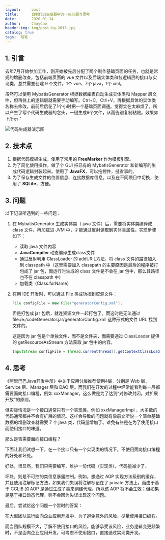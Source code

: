 ```yaml
---
layout:     post
title:      自制代码生成器中的一些问题与思考
date:       2020-01-14
author:     ChayCao
header-img: img/post-bg-2015.jpg 
catalog: true
tags:  随笔
---
```



## 1. 引言

去年7月开始参加工作，刚开始被先后分配了两个制作基础页面的任务，也就是常规的增删改查，包括前端页面的 vue 文件以及后端实体类和各逻辑层的接口与实现类，总共需要创建 9 个文件，1个 vue、7个 java，1个 xml。

虽然可以使用 MybatisGenerator 根据数据库表自动生成实体类和 Mapper 层文件，但再往上的逻辑层就需要手动编写。Ctrl+C，Ctrl+V，再根据具体的实体类名称去修改，前前后后花了1个小时把一个基础页面调通。觉得实在太麻烦了，所以产生了写个代码生成器的念头，一键生成9个文件，从而告别复制粘贴。效果如下所示：

![代码生成器演示图](https://chaycao-1302020836.cos.ap-shenzhen-fsi.myqcloud.com/chaycao%E4%B8%AA%E4%BA%BA%E5%8D%9A%E5%AE%A2/2020/2020-01-14-%E8%87%AA%E5%88%B6%E4%BB%A3%E7%A0%81%E7%94%9F%E6%88%90%E5%99%A8%E4%B8%AD%E7%9A%84%E4%B8%80%E4%BA%9B%E9%97%AE%E9%A2%98%E4%B8%8E%E6%80%9D%E8%80%83/%E4%BB%A3%E7%A0%81%E7%94%9F%E6%88%90%E5%99%A8%E6%BC%94%E7%A4%BA%E5%9B%BE.gif)

## 2. 技术点

1. 根据代码模板生成，使用了常用的 **FreeMarker** 作为模板引擎。
2. 为了简化使用操作，做了个 GUI 把已有的 MybatisGenerator 和新编写的生成代码逻辑封装起来。使用了 **JavaFX**，可以拖控件，挺省事的。
3. 为了保存生成文件的位置信息、连接数据库信息，以及在不同项目中切换，使用了 **SQLite**，方便。

## 3. 问题

以下记录所遇到的一些问题：

1. 在 MybatisGenerator 生成实体类（ java 文件）后，需要将实体类编译成 class 文件，再加载进 JVM 中，才能通过反射读取到实体类属性。实现步骤如下：

   - 读取 java 文件内容
   - **JavaCompiler** 动态编译生成class文件
   - 通过反射利用 ClassLoader 的 addUR L方法，将 class 文件的路径加入到 classpath 中（这里需要加入 classpath 的主要原因是最后的程序被打包成了 jar 包，而运行时生成的 class 文件是不会在 jar 包中，那么其路径也不在 classpath 中）
   - 加载类（Class.forName）

2. 在用 IDE 开发时，可以通过 File 类成功找到资源文件：

   ```java
   File configFile = new File("generatorConfig.xml");
   ```

   但是打包成 jar 包后，就连资源文件一起打包了，而这时是无法通过 file:/e:/codeGenerator.jar/generatorConfig.xml 这种形式的文件 URL 找到文件的。

   这是因为 jar 包是个单独文件，而不是文件夹，而需要通过 ClassLoader 提供的 getResourceAsStream 方法获取 jar 包中的内容。

   ```java
   InputStream configFile = Thread.currentThread().getContextClassLoader().getResourceAsStream("generatorConfig.xml");
   ```



## 4. 思考

《阿里巴巴Java开发手册》中关于应用分层推荐使用4层，分别是 Web 层、Service 层、Manager 层和 DAO 层。而我们在开发的过程中经常能看到每一层都需要面向接口编程，例如 xxxManager。这么做是为了达到“对修改封闭，对扩展开放”的原则。

但实际情况是一个接口通常只有一个实现类，例如 xxxManagerImpl ，大多数的代码通常都并不会有扩展的情况。这样会导致的问题就有像前文所说一个简单基础数据的增删改查就需要 7 个 java 类，代码量增加了。难免有些是在为了使用接口而使用接口的味道。

那么是否需要面向接口编程？

下面让我们试想一下，在一个接口只有一个实现类的情况下，不使用面向接口编程的好处和坏处。

好处，很显然，我们只需要编写、维护一份代码（实现类），代码量减少了。

坏处，则是不可控的类信息暴露控制。例如，想通过 AOP 实现方法级别的缓存，并且使用注解标记方法，如果我们失误将注解标记在了 private 方法上，而由于基于 CGLIB 的 AOP 是通过生成子类来创建代理，所以该 AOP 将不会生效；但如果是基于接口动态代理，则不会因为失误出现这个问题。

最后，尝试给这个问题一个暂时的答案：

在大型团队进行面向企业应用开发中，为了避免意外的风险，尽量使用接口编程。

而当团队规模不大，了解不使用接口的风险，能够承受该风险，业务逻辑变更频繁时，不是面向企业应用开发，可考虑不使用接口，直接通过实现类开发。


